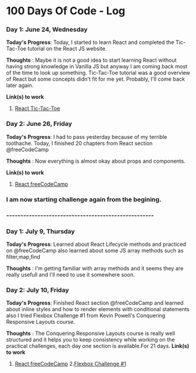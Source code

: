 # 100 Days Of Code - Log
### Day 1: June 24, Wednesday

**Today's Progress**: Today, I started to learn React and completed the Tic-Tac-Toe tutorial on the React JS website.

**Thoughts** : Maybe it is not a good idea to start learning React without having strong knowledge in Vanilla JS but anyway I am coming back most of the time to look up something. Tic-Tac-Toe tutorial was a good overview of React but some concepts didn't fit for me yet. Probably, I'll come back later again.

**Link(s) to work**
1. [React Tic-Tac-Toe](https://reactjs.org/tutorial/tutorial.html)

### Day 2: June 26, Friday

**Today's Progress**: I had to pass yesterday because of my terrible toothache. 
Today, I finished 20 chapters from React section 
@freeCodeCamp
 

**Thoughts** : Now everything is almost okay about props and components.

**Link(s) to work**
1. [React freeCodeCamp](https://www.freecodecamp.org/learn)


### I am now starting challenge again from the begining.
### ----------------------------------------------------

### Day 1: July 9, Thursday

**Today's Progress**: Learned about React Lifecycle methods and practiced on @freeCodeCamp also learned about some JS array methods such as filter,map,find

**Thoughts** : I'm getting familiar with array methods and it seems they are really usefull and I'll need to use it somewhere soon.

### Day 2: July 10, Friday

**Today's Progress**: Finished React section @freeCodeCamp and learned about inline styles and how to render elements with conditional statements also I tried Flexbox Challenge #1 from Kevin Powell's Conquering Responsive Layouts course.

**Thoughts** : The Conquering Responsive Layouts course is really well structured and it helps you to keep consistency while working on the practical challenges, each day one section is available.For 21 days.
**Link(s) to work**
1. [React freeCodeCamp](https://www.freecodecamp.org/learn)
2.[Flexbox Challenge #1](https://codepen.io/ddamlapinar/pen/vYLrZWa)

 

